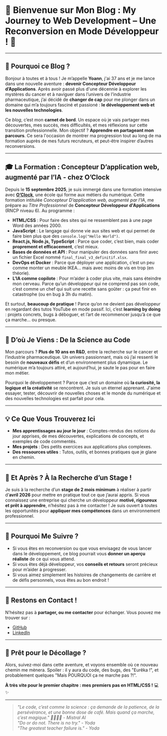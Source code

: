 # **🌟 Bienvenue sur Mon Blog : My Journey to Web Development – Une Reconversion en Mode Développeur ! 🌟**

---

## **🚀 Pourquoi ce Blog ?**

Bonjour à toutes et à tous ! Je m’appelle **Yoann**, j'ai 37 ans et je me lance dans une nouvelle aventure : **devenir Concepteur Développeur d’Applications**. Après avoir passé plus d'une décennie à explorer les mystères du cancer et à naviguer dans l’univers de l’industrie pharmaceutique, j’ai décidé de **changer de cap** pour me plonger dans un domaine qui m’a toujours fasciné et passioné : **le développement web et les nouvelles technologies**.

Ce *blog*, c’est mon **carnet de bord**. Un espace où je vais partager mes découvertes, mes succès, mes difficultés, et mes réflexions sur cette transition professionnelle. Mon objectif ? **Apprendre en partageant mon parcours**. Ce sera l'occasion de montrer ma progression tout au long de ma formation auprès de mes futurs recruteurs, et peut-être inspirer d’autres reconversions.

---

## **🎓 La Formation : Concepteur D’application web, augmenté par l’IA - chez O’Clock**

Depuis le **15 septembre 2025**, je suis immergé dans une formation intensive avec **[O’Clock](https://oclock.io/)**, une école qui forme aux métiers du numérique. Cette formation intitulée *Concepteur D’application web, augmenté par l’IA*, me prépare au *Titre Professionnel* de **Concepteur Développeur d'Applications** (RNCP niveau 6). Au programme :

+ **HTML/CSS** : Pour faire des sites qui ne ressemblent pas à une page Word des années 2000.
+ **JavaScript** : Le langage qui donne vie aux sites web et qui permet de faire bien plus que des `console.log("Hello World")`.
+ **React.js, Node.js, TypeScript** : Parce que coder, c’est bien, mais coder **proprement et efficacement**, c’est mieux.
+ **Bases de données et API** : Pour manipuler des données sans finir avec un fichier Excel nommé `final_final_v3_definitif.xlsx`.
+ **DevOps et Docker** : Parce que déployer une application, c’est un peu comme monter un meuble IKEA… mais avec moins de vis en trop (en théorie).
+ **L’IA comme copilote** : Pour m’aider à coder plus vite, mais sans éteindre mon cerveau. Parce qu’un développeur qui ne comprend pas son code, c’est comme un chef qui suit une recette sans goûter : ça peut finir en catastrophe (ou en bug à 3h du matin).

Et surtout, **beaucoup de pratique** ! Parce qu’on ne devient pas développeur en regardant des tutos YouTube en mode passif. Ici, c’est **learning by doing** : projets concrets, bugs à déboguer, et l’art de recommencer jusqu’à ce que ça marche… ou presque.

---

## **🧠 D’où Je Viens : De la Science au Code**

Mon parcours ? **Plus de 10 ans en R&D**, entre la recherche sur le cancer et l’industrie pharmaceutique. Un univers passionnant, mais où j’ai ressenti le besoin de **nouveaux défis** et d’un environnement plus dynamique. Le numérique m’a toujours attiré, et aujourd’hui, je saute le pas pour en faire mon métier.

Pourquoi le développement ? Parce que c’est un domaine où **la curiosité, la logique et la créativité** se rencontrent. Je suis un éternel apprenant. J'aime essayer, tester, découvrir de nouvelles choses et le monde du numérique et des nouvelles technologies est parfait pour cela.

---

## **💡 Ce Que Vous Trouverez Ici**

+ **Mes apprentissages au jour le jour** : Comptes-rendus des notions du jour apprises, de mes découvertes, explications de concepts, et exemples de code commentés.
+ **Mes projets** : Des petits exercices aux applications plus complexes.
+ **Des ressources utiles** : Tutos, outils, et bonnes pratiques que je glane en chemin.

---

## **🎯 Et Après ? À la Recherche d’un Stage !**

Je suis à la recherche d’un **stage de 2 mois minimum** à réaliser à partir d’**avril 2026** pour mettre en pratique tout ce que j’aurai appris. Si vous connaissez une entreprise qui cherche un développeur **motivé, rigoureux et prêt à apprendre**, n’hésitez pas à me contacter ! Je suis ouvert à toutes les opportunités pour **appliquer mes compétences** dans un environnement professionnel.

---

## **📢 Pourquoi Me Suivre ?**

+ Si vous êtes en reconversion ou que vous envisagez de vous lancer dans le développement, ce blog pourrait vous **donner un aperçu réaliste** de ce qui vous attend.
+ Si vous êtes déjà développeur, vos **conseils et retours** seront précieux pour m’aider à progresser.
+ Si vous aimez simplement les histoires de changements de carrière et de défis personnels, vous êtes au bon endroit !

---

## **💬 Restons en Contact !**

N’hésitez pas à **partager, ou me contacter** pour échanger. Vous pouvez me trouver sur :

+ [GitHub](https://github.com/YoannMis)
+ [LinkedIn](https://www.linkedin.com/in/yoann-mis%C3%A9ricordia/)

---

## **🚀 Prêt pour le Décollage ?**

Alors, suivez-moi dans cette aventure, et voyons ensemble où ce nouveau chemin me mènera. Spoiler : il y aura du code, des bugs, des "Eurêka !", et probablement quelques "Mais POURQUOI ça ne marche pas ?!".

**À très vite pour le premier chapitre : mes premiers pas en HTML/CSS !** 💻✨

---

> *"Le code, c’est comme la science : ça demande de la patience, de la persévérance, et une bonne dose de café. Mais quand ça marche, c’est magique." 🔬🧑‍💻💡 - Mistral AI*  
> *"Do or do not. There is no try." - Yoda*  
> *"The greatest teacher failure is." - Yoda*
